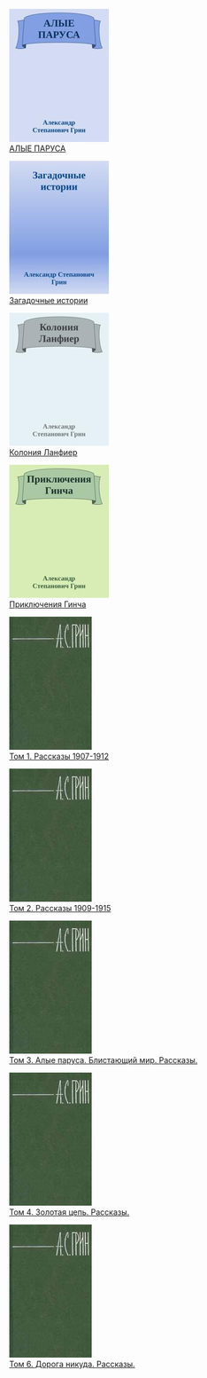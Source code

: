![](АЛЫЕ%20ПАРУСА.jpg)  
[АЛЫЕ ПАРУСА](АЛЫЕ%20ПАРУСА.txt)

![](Загадочные%20истории.jpg)  
[Загадочные истории](Загадочные%20истории.txt)

![](Колония%20Ланфиер.jpg)  
[Колония Ланфиер](Колония%20Ланфиер.txt)

![](Приключения%20Гинча.jpg)  
[Приключения Гинча](Приключения%20Гинча.txt)

![](Том%201.%20Рассказы%201907-1912.jpg)  
[Том 1. Рассказы 1907-1912](Том%201.%20Рассказы%201907-1912.txt)

![](Том%202.%20Рассказы%201909-1915.jpg)  
[Том 2. Рассказы 1909-1915](Том%202.%20Рассказы%201909-1915.txt)

![](Том%203.%20Алые%20паруса.%20Блистающий%20мир.%20Рассказы..jpg)  
[Том 3. Алые паруса. Блистающий мир. Рассказы.](Том%203.%20Алые%20паруса.%20Блистающий%20мир.%20Рассказы..txt)

![](Том%204.%20Золотая%20цепь.%20Рассказы..jpg)  
[Том 4. Золотая цепь. Рассказы.](Том%204.%20Золотая%20цепь.%20Рассказы..txt)

![](Том%206.%20Дорога%20никуда.%20Рассказы..jpg)  
[Том 6. Дорога никуда. Рассказы.](Том%206.%20Дорога%20никуда.%20Рассказы..txt)
